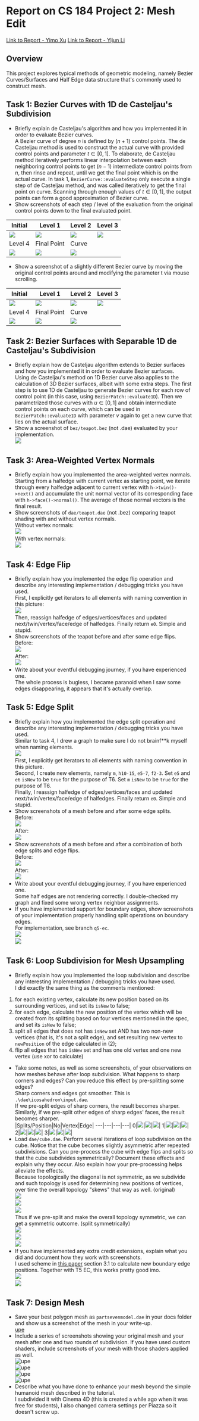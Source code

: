 # Report on CS 184 Project 2: Mesh Edit

[Link to Report - Yimo Xu](https://cal-cs184-student.github.io/sp22-project-webpages-axmmisaka/proj2/index.html)
[Link to Report - Yijun Li](https://cal-cs184-student.github.io/sp22-project-webpages-YijunLi-FiM/render.html?src=proj2/index.md)

## Overview

This project explores typical methods of geometric modeling, namely Bezier Curves/Surfaces and Half Edge data structure that's commonly used to construct mesh. 

## Task 1: Bezier Curves with 1D de Casteljau's Subdivision
- Briefly explain de Casteljau's algorithm and how you implemented it in order to evaluate Bezier curves. <br/>
  A Bezier curve of degree $n$ is defined by $(n+1)$ control points. The de Casteljau method is used to construct the actual curve with provided control points and parameter $t\in[0,1]$. To elaborate, de Casteljau method iteratively performs linear interpolation between each neighboring control points to get $(n-1)$ intermediate control points from $n$, then rinse and repeat, until we get the final point which is on the actual curve. In task 1, `BezierCurve::evaluateStep` only execute a single step of de Casteljau method, and was called iteratively to get the final point on curve. Scanning through enough values of $t\in[0,1]$, the output points can form a good approximation of Bezier curve. 
- Show screenshots of each step / level of the evaluation from the original control points down to the final evaluated point. <br/>

|        Initial       |        Level 1       |        Level 2       |       Level 3        |
|----------------------|----------------------|----------------------|----------------------|
| ![](images/img1.png) | ![](images/img2.png) | ![](images/img3.png) | ![](images/img4.png) |
|        Level 4       |      Final Point     |        Curve         |                      |
| ![](images/img5.png) | ![](images/img6.png) | ![](images/img7.png) |                      |
- Show a screenshot of a slightly different Bezier curve by moving the original control points around and modifying the parameter t via mouse scrolling. <br/>

|        Initial        |        Level 1        |        Level 2        |        Level 3        |
|-----------------------|-----------------------|-----------------------|-----------------------|
| ![](images/img8.png)  | ![](images/img9.png)  | ![](images/img10.png) | ![](images/img11.png) |
|        Level 4        |      Final Point      |         Curve         |                       |
| ![](images/img12.png) | ![](images/img13.png) | ![](images/img14.png) |                       |

## Task 2: Bezier Surfaces with Separable 1D de Casteljau's Subdivision
- Briefly explain how de Casteljau algorithm extends to Bezier surfaces and how you implemented it in order to evaluate Bezier surfaces. <br/>
  Using de Casteljau's method on 1D Bezier curve also applies to the calculation of 3D Bezier surfaces, albeit with some extra steps. The first step is to use 1D de Casteljau to generate Bezier curves for each row of control point (in this case, using `BezierPatch::evaluate1D`). Then we parametrized those curves with $u\in[0,1]$ and obtain intermediate control points on each curve, which can be used in `BezierPatch::evaluate1D` with parameter $v$ again to get a new curve that lies on the actual surface. 
- Show a screenshot of `bez/teapot.bez` (not .dae) evaluated by your implementation. <br/>
  ![](images/img15.png)

## Task 3: Area-Weighted Vertex Normals
- Briefly explain how you implemented the area-weighted vertex normals. <br/>
  Starting from a halfedge with current vertex as starting point, we iterate through every halfedge adjacent to current vertex with `h->twin()->next()` and accumulate the unit normal vector of its corresponding face with `h->face()->normal()`. The average of those normal vectors is the final result. 
- Show screenshots of `dae/teapot.dae` (not .bez) comparing teapot shading with and without vertex normals. <br/>
  Without vertex normals: <br/>
  ![](images/img16.png) <br/>
  With vertex normals: <br/>
  ![](images/img17.png)

## Task 4: Edge Flip
- Briefly explain how you implemented the edge flip operation and describe any interesting implementation / debugging tricks you have used. <br/>
First, I explicitly get iterators to all elements with naming convention in this picture: <br/>
![](https://cmu-graphics.github.io/Scotty3D/meshedit/local/edge_flip_diagram.png) <br/>
Then, reassign halfedge of edges/vertices/faces and updated next/twin/vertex/face/edge of halfedges. Finally return `e0`. Simple and stupid.
- Show screenshots of the teapot before and after some edge flips. <br/>
  Before: <br/>
  ![](images/img18.png) <br/>
  After: <br/>
  ![](images/img19.png) <br/>
- Write about your eventful debugging journey, if you have experienced one. <br/>
The whole process is bugless, I became paranoid when I saw some edges disappearing, it appears that it's actually overlap.

## Task 5: Edge Split
- Briefly explain how you implemented the edge split operation and describe any interesting implementation / debugging tricks you have used. <br/>
Similar to task 4, I drew a graph to make sure I do not brainf**k myself when naming elements.<br/>
  ![](images/convention.svg) <br/>
  First, I explicitly get iterators to all elements with naming convention in this picture. <br/>
  Second, I create new elements, namely `m`, `h10-15`, `e5-7`, `f2-3`. Set `e5` and `e6` `isNew` to be `true` for the purpose of T6. Set `m` `isNew` to be `true` for the purpose of T6. <br/>
  Finally, I reassign halfedge of edges/vertices/faces and updated next/twin/vertex/face/edge of halfedges. Finally return `e0`. Simple and stupid.
- Show screenshots of a mesh before and after some edge splits. <br/>
  Before: <br/>
  ![](images/img20.png) <br/>
  After: <br/>
  ![](images/img21.png) <br/>
- Show screenshots of a mesh before and after a combination of both edge splits and edge flips. <br/>
  Before: <br/>
  ![](images/img22.png) <br/>
  After: <br/>
  ![](images/img23.png) <br/>
- Write about your eventful debugging journey, if you have experienced one. <br/>
  Some half edges are not rendering correctly. I double-checked my graph and fixed some wrong vertex neighbor assignments. 
- If you have implemented support for boundary edges, show screenshots of your implementation properly handling split operations on boundary edges. <br/>
  For implementation, see branch `q5-ec`. <br/>
  ![](images/q5-ec.png) <br/>
  ![](images/q5-ec-1.png)

## Task 6: Loop Subdivision for Mesh Upsampling
- Briefly explain how you implemented the loop subdivision and describe any interesting implementation / debugging tricks you have used. <br/>
I did exactly the same thing as the comments mentioned: <br/>
1. for each existing vertex, calculate its new position based on its surrounding vertices, and set its `isNew` to false; <br/>
2. for each edge, calculate the new position of the vertex which will be created from its splitting based on four vertices mentioned in the spec, and set its `isNew` to false; <br/>
3. split all edges that does not has `isNew` set AND has two non-new vertices (that is, it's not a split edge), and set resulting new vertex to `newPosition` of the edge calculated in (2); <br/>
4. flip all edges that has `isNew` set and has one old vertex and one new vertex (use xor to calculate)
- Take some notes, as well as some screenshots, of your observations on how meshes behave after loop subdivision. What happens to sharp corners and edges? Can you reduce this effect by pre-splitting some edges? <br/>
Sharp corners and edges got smoother. This is `.\dae\icosahedron\input.dae`. <br/>
If we pre-split edges of sharp corners, the result becomes sharper. Similarly, if we pre-split other edges of sharp edges' faces, the result becomes sharper. <br/>
|Splits/Position|No|Vertex|Edge|
---|---|---|---|
0|![](images/q6-1.png)|![](images/q6-1-1.png)|![](images/q6-2-1.png)|
1|![](images/q6-2.png)|![](images/q6-1-2.png)|![](images/q6-2-2.png)|
2|![](images/q6-3.png)|![](images/q6-1-3.png)|![](images/q6-2-3.png)|
3|![](images/q6-4.png)|![](images/q6-1-4.png)|![](images/q6-2-4.png)|
- Load `dae/cube.dae`. Perform several iterations of loop subdivision on the cube. Notice that the cube becomes slightly asymmetric after repeated subdivisions. Can you pre-process the cube with edge flips and splits so that the cube subdivides symmetrically? Document these effects and explain why they occur. Also explain how your pre-processing helps alleviate the effects. <br/>
Because topologically the diagonal is not symmetric, as we subdivide and such topology is used for determining new positions of vertices, over time the overall topology "skews" that way as well. (original) <br/>
  ![](images/img30.png) <br/>
  ![](images/img31.png) <br/>
  ![](images/img32.png) <br/>
Thus if we pre-split and make the overall topology symmetric, we can get a symmetric outcome. (split symmetrically) <br/>
  ![](images/img33.png) <br/>
  ![](images/img34.png) <br/>
  ![](images/img35.png) <br/>
- If you have implemented any extra credit extensions, explain what you did and document how they work with screenshots. <br/>
I used scheme in [this paper](http://www.geometry.caltech.edu/pubs/WWTDS06.pdf) section 3.1 to calculate new boundary edge positions. Together with T5 EC, this works pretty good imo. <br/>
  ![](images/q6-beetle.png) <br/>
  ![](images/q6-beetle-1.png) <br/>

## Task 7: Design Mesh
- Save your best polygon mesh as `partsevenmodel.dae` in your docs folder and show us a screenshot of the mesh in your write-up. <br/>
[upe](images/partsevenmodel.dae)
- Include a series of screenshots showing your original mesh and your mesh after one and two rounds of subdivision. If you have used custom shaders, include screenshots of your mesh with those shaders applied as well. <br/>
![upe](images/upe.png) <br/>
![upe](images/q7-1.png) <br/>
![upe](images/q7-2.png) <br/>
![upe](images/q7-3.png) <br/>
- Describe what you have done to enhance your mesh beyond the simple humanoid mesh described in the tutorial. <br/>
I subdivided it with Cinema 4D (this is created a while ago when it was free for students), I also changed camera settings per Piazza so it doesn't screw up. 
